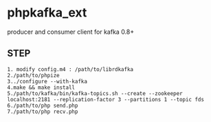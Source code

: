 phpkafka_ext
============

producer and consumer client for kafka 0.8+

STEP
----------------------------------- 
	1. modify config.m4 : /path/to/librdkafka
	2./path/to/phpize
	3../configure --with-kafka
	4.make && make install
	5./path/to/kafka/bin/kafka-topics.sh --create --zookeeper localhost:2181 --replication-factor 3 --partitions 1 --topic fds
	6./path/to/php send.php
	7./path/to/php recv.php

